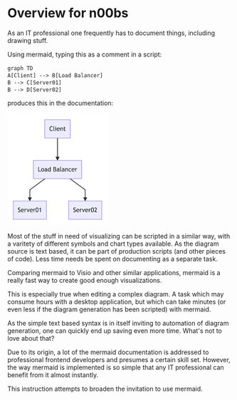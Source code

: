 # Overview for n00bs

As an IT professional one frequently has to document things, including drawing stuff.

Using mermaid, typing this as a comment in a script:

```
graph TD
A[Client] --> B[Load Balancer]
B --> C[Server01]
B --> D[Server02]
```

produces this in the documentation:

![Flowchart](./img/n00b-firstFlow.png)

Most of the stuff in need of visualizing can be scripted in a similar way, with a varitety of different symbols and chart types available. As the diagram source is text based, it can be part of production scripts (and other pieces of code). Less time needs be spent on documenting as a separate task.

Comparing mermaid to Visio and other similar applications, mermaid is a really fast way to create good enough visualizations.

This is especially true when editing a complex diagram. A task which may consume hours with a desktop application, but which can take minutes (or even less if the diagram generation has been scripted) with mermaid.

As the simple text based syntax is in itself inviting to automation of diagram generation, one can quickly end up saving even more time. What's not to love about that?


Due to its origin, a lot of the mermaid documentation is addressed to professional frontend developers and presumes a certain skill set. However, the way mermaid is implemented is so simple that any IT professional can benefit from it almost instantly.

This instruction attempts to broaden the invitation to use mermaid.
